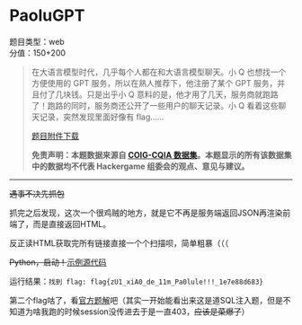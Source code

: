 # PaoluGPT

题目类型：web  
分值：150+200

> 在大语言模型时代，几乎每个人都在和大语言模型聊天。小 Q 也想找一个方便使用的 GPT 服务，所以在熟人推荐下，他注册了某个 GPT 服务，并且付了几块钱。只是出乎小 Q 意料的是，他才用了几天，服务商就跑路了！跑路的同时，服务商还公开了一些用户的聊天记录。小 Q 看着这些聊天记录，突然发现里面好像有 flag……
>
> [题目附件下载](../assets/paolugpt.zip)
>
> **免责声明：本题数据来源自 [COIG-CQIA 数据集](https://modelscope.cn/datasets/m-a-p/COIG-CQIA/)。本题显示的所有该数据集中的数据均不代表 Hackergame 组委会的观点、意见与建议。**

---

~~遇事不决先抓包~~

抓完之后发现，这次一个很鸡贼的地方，就是它不再是服务端返回JSON再渲染前端了，而是直接返回HTML。

反正读HTML获取完所有链接直接一个个扫描呗，简单粗暴（（（

~~Python，启动！~~[示例源代码](../codes/compare_size.py)

运行结果：`找到 flag: flag{zU1_xiA0_de_11m_Pa0lule!!!_1e7e88d683}`

第二个flag咕了，看[官方题解](https://github.com/USTC-Hackergame/hackergame2024-writeups/blob/master/official/PaoluGPT/README.md)吧（其实一开始能看出来这是道SQL注入题，但是不知道为啥我跑的时候session没传进去于是一直403，~~应该是菜爆了~~）
